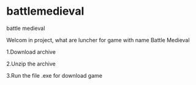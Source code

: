 # battlemedieval
battle medieval

Welcom in project, what are luncher for game with name Battle Medieval

1.Download archive

2.Unzip the archive

3.Run the file .exe for download game
